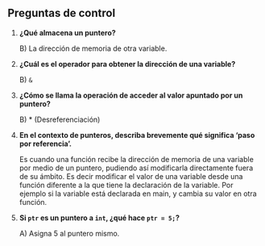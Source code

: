## Preguntas de control

1. **¿Qué almacena un puntero?**
    
    
    B) La dirección de memoria de otra variable.
    
    
2. **¿Cuál es el operador para obtener la dirección de una variable?**
    

    
    B) `&`
    

    
3. **¿Cómo se llama la operación de acceder al valor apuntado por un puntero?**
    

    
    B) * (Desreferenciación)
    
    
4. **En el contexto de punteros, describa brevemente qué significa ‘paso por referencia’.**

    Es cuando una función recibe la dirección de memoria de una variable por medio de un puntero, pudiendo así modificarla directamente fuera de su ámbito. Es decir modificar el valor de una variable desde una función diferente a la que tiene la declaración de la variable. Por ejemplo si la variable está declarada en main, y cambia su valor en otra función. 





5. **Si `ptr` es un puntero a `int`, ¿qué hace `ptr = 5;`?**
    
    A) Asigna 5 al puntero mismo.
    
    
